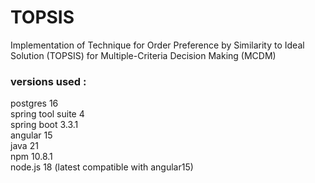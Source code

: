 # TOPSIS

Implementation of
Technique for Order Preference by Similarity to Ideal Solution (TOPSIS)
for Multiple-Criteria Decision Making (MCDM)

### versions used :

postgres 16 <br>
spring tool suite 4 <br>
spring boot 3.3.1 <br>
angular 15 <br>
java 21 <br>
npm 10.8.1 <br>
node.js 18 (latest compatible with angular15)
